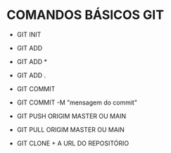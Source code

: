 # COMANDOS BÁSICOS GIT

- GIT INIT

- GIT ADD

- GIT ADD *

- GIT ADD .

- GIT COMMIT

- GIT COMMIT -M "mensagem do commit"

- GIT PUSH ORIGIM MASTER OU MAIN

- GIT PULL ORIGIM MASTER OU MAIN

- GIT CLONE + A URL DO REPOSITÓRIO

  

  
